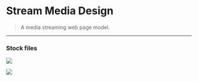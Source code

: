 # Stream Media Design
> A media streaming web page model.
***
### Stock files

[![](https://img.shields.io/badge/-Play%20icon-0a0a0a.svg?style=flat&colorA=0a0a0a)](https://fontawesome.com/v4.7.0/icon/play)

[![](https://img.shields.io/badge/-Title%20icon-0a0a0a.svg?style=flat&colorA=0a0a0a)](https://www.favicon.cc/?action=icon&file_id=951527)

